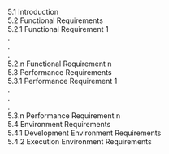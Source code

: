 5.1   Introduction  
5.2   Functional Requirements  
5.2.1 Functional Requirement 1  
.  
.  
.  
5.2.n Functional Requirement n  
5.3   Performance Requirements  
5.3.1 Performance Requirement 1  
.  
.  
.  
5.3.n Performance Requirement n  
5.4   Environment Requirements  
5.4.1 Development Environment Requirements  
5.4.2 Execution Environment Requirements
      
